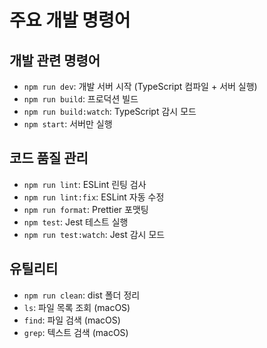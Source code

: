 # 주요 개발 명령어

## 개발 관련 명령어
- `npm run dev`: 개발 서버 시작 (TypeScript 컴파일 + 서버 실행)
- `npm run build`: 프로덕션 빌드
- `npm run build:watch`: TypeScript 감시 모드
- `npm start`: 서버만 실행

## 코드 품질 관리
- `npm run lint`: ESLint 린팅 검사
- `npm run lint:fix`: ESLint 자동 수정
- `npm run format`: Prettier 포맷팅
- `npm test`: Jest 테스트 실행
- `npm run test:watch`: Jest 감시 모드

## 유틸리티
- `npm run clean`: dist 폴더 정리
- `ls`: 파일 목록 조회 (macOS)
- `find`: 파일 검색 (macOS)
- `grep`: 텍스트 검색 (macOS)